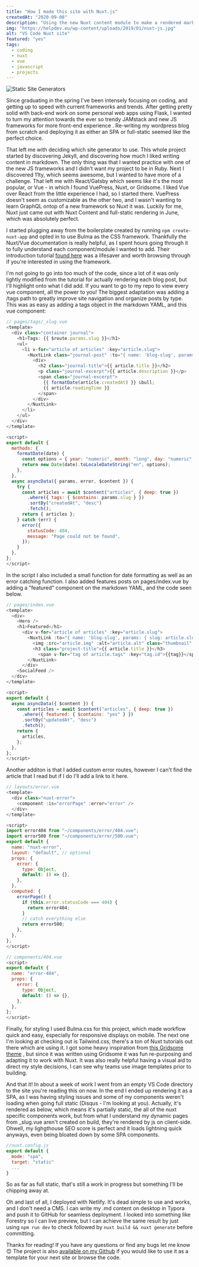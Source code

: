 ```yaml
---
title: "How I made this site with Nuxt.js"
createdAt: "2020-09-08"
description: "Using the new Nuxt content module to make a rendered markdown blog"
img: "https://helpdev.eu/wp-content/uploads/2019/01/nuxt-js.jpg"
alt: "VS Code Nuxt site"
featured: "yes"
tags:
  - coding
  - nuxt
  - vue
  - javascript
  - projects
---
```


![Static Site Generators](https://snipcart.com/media/204774/best-static-site-generator-2020.png)

Since graduating in the spring I've been intensely focusing on coding, and getting up to speed with current frameworks and trends. After getting pretty solid with back-end work on some personal web apps using Flask, I wanted to turn my attention towards the ever so trendy JAMstack and new JS frameworks for more front-end experience . Re-writing my wordpress blog from scratch and deploying it as either an SPA or full-static seemed like the perfect choice.

That left me with deciding which site generator to use. This whole project started by discovering Jekyll, and discovering how much I liked writing content in markdown. The only thing was that I wanted practice with one of the new JS frameworks and I didn't want my project to be in Ruby. Next I discovered 11ty, which seems awesome, but I wanted to have more of a challenge. That left me with React/Gatsby which seems like it's the most popular,  or Vue - in which I found VuePress, Nuxt, or Gridsome. I liked Vue over React from the little experience I had, so I started there. VuePress doesn't seem as customizable as the other two, and I wasn't wanting to learn GraphQL ontop of a new framework so Nuxt it was. Luckily for me, Nuxt just came out with Nuxt Content and full-static rendering in June, which was absolutely perfect.

I started plugging away from the boilerplate created by running
`npm create-nuxt-app` and opted in to use Bulma as the CSS framework. Thankfully the Nuxt/Vue documentation is really helpful, as I spent hours going through it  to fully understand each component/module I wanted to add.  Their introduction tutorial [found here](https://nuxtjs.org/blog/creating-blog-with-nuxt-content/) was a lifesaver and worth browsing through if you're interested in using the framework.

I'm not going to go into too much of the code, since a lot of it was only lightly modified from the tutorial for actually rendering each blog post, but I'll highlight onto what I did add. If you want to go to my repo to view every vue component, all the power to you! The biggest adaptation was adding a /tags path to greatly improve site navigation and organize posts by type. This was as easy as adding a tags object in the markdown YAML, and this vue component:
```javascript
// pages/tags/_slug.vue
<template>
  <div class="container journal">
    <h1>Tags: {{ $route.params.slug }}</h1>
    <ul>
      <li v-for="article of articles" :key="article.slug">
        <NuxtLink class="journal-post" :to="{ name: 'blog-slug', params: { slug: article.slug } }">
          <div>
            <h2 class="journal-title">{{ article.title }}</h2>
            <p class="journal-excerpt">{{ article.description }}</p>
            <span class="journal-excerpt">
              {{ formatDate(article.createdAt) }} &bull;
              {{ article.readingTime }}
            </span>
          </div>
        </NuxtLink>
      </li>
    </ul>
  </div>
</template>

<script>
export default {
  methods: {
    formatDate(date) {
      const options = { year: "numeric", month: "long", day: "numeric" };
      return new Date(date).toLocaleDateString("en", options);
    },
  },
  async asyncData({ params, error, $content }) {
    try {
      const articles = await $content("articles", { deep: true })
        .where({ tags: { $contains: params.slug } })
        .sortBy("createdAt", "desc")
        .fetch();
      return { articles };
    } catch (err) {
      error({
        statusCode: 404,
        message: "Page could not be found",
      });
    }
  },
};
</script>
```
In the script I also included a small function for date formatting as well as an error catching function. I also added features posts on pages/index.vue by adding a "featured" component on the markdown YAML, and the code seen below.
```javascript
// pages/index.vue
<template>
  <div>
    <Hero />
    <h1>Featured</h1>
      <div v-for="article of articles" :key="article.slug">
        <NuxtLink :to="{ name: 'blog-slug', params: { slug: article.slug } }">
          <img :src="article.img" :alt="article.alt" class="thumbnail" />
          <h3 class="project-title">{{ article.title }}</h3>
            <span v-for="tag of article.tags" :key="tag.id">{{tag}}</span>
        </NuxtLink>
      </div>
    <SocialFeed />
  </div>
</template>

<script>
export default {
  async asyncData({ $content }) {
    const articles = await $content("articles", { deep: true })
      .where({ featured: { $contains: "yes" } })
      .sortBy("updatedAt", "desc")
      .fetch();
    return {
      articles,
    };
  },
};
</script>
```
Another additon is that I added custom error routes, however I can't find the article that I read but if I do I'll add a link to it here.
```javascript
// layouts/error.vue
<template>
  <div class="nuxt-error">
    <component :is="errorPage" :error="error" />
  </div>
</template>

<script>
import error404 from "~/components/error/404.vue";
import error500 from "~/components/error/500.vue";
export default {
  name: "nuxt-error",
  layout: "default", // optional
  props: {
    error: {
      type: Object,
      default: () => {},
    },
  },
  computed: {
    errorPage() {
      if (this.error.statusCode === 404) {
        return error404;
      }
      // catch everything else
      return error500;
    },
  },
};
</script>
```
```javascript
// components/404.vue
<script>
export default {
  name: "error-404",
  props: {
    error: {
      type: Object,
      default: () => {},
    },
  },
};
</script>
```
Finally, for styling I used Bulma.css for this project, which made workflow quick and easy, especially for responsive displays on mobile. The next one I'm looking at checking out is Tailwind.css, there's a ton of Nuxt tutorials out there which are using it. I got some heavy inspiration from [this Gridsome theme](https://gridsome-forestry.netlify.app/) , but since it was written using Gridsome it was fun re-purposing and adapting it to work with Nuxt. It was also really helpful having a visual aid to direct my style decisions, I can see why teams use image templates prior to building.

And that it! In about a week of work I went from an empty VS Code directory to the site you're reading this on now. In the end I ended up rendering it as a SPA, as I was having styling issues and some of my components weren't loading when going full static (Disqus - I'm looking at you). Actually, it's rendered as below, which means it's partially static, the all of the nuxt specific components work, but from what I understand my  dynamic pages from _slug.vue aren't created on build, they're rendered by js on client-side. Ohwell, my lighgthouse SEO score is perfect and it loads lightning quick anyways, even being bloated down by some SPA components.
```javascript
//nuxt.config.js
export default {
  mode: "spa",
  target: "static"
  ...
}
```
So as far as full static, that's still a work in progress but something I'll be chipping away at. 

Oh and last of all, I deployed with Netlify. It's dead simple to use and works, and I don't need a CMS. I can write my .md content on desktop in Typora and push it to GitHub for seamless deployment.  I looked into something like Forestry so I can live preview, but I can achieve the same result by just using `npm run dev` to check followed by `nuxt build && nuxt generate` before committing.

Thanks for reading! If you have any questions or find any bugs let me know &#128522;
The project is also [available on my Github](https://github.com/willzittlau/Personal-Site) if you would like to use it as a template for your next site or browse the code.